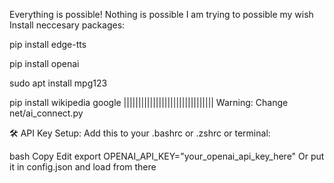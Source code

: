 Everything is possible!
Nothing is possible
I am trying to possible my wish
Install neccesary packages:



pip install edge-tts



pip install openai

sudo apt install mpg123

pip install wikipedia google
|||||||||||||||||||||||||||||||
Warning:
Change net/ai_connect.py 


🛠️ API Key Setup:
Add this to your .bashrc or .zshrc or terminal:

bash
Copy
Edit
export OPENAI_API_KEY="your_openai_api_key_here"
Or put it in config.json and load from there
